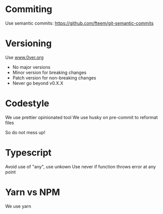 # Commiting

Use semantic commits: https://github.com/fteem/git-semantic-commits

# Versioning

Use www.0ver.org

- No major versions
- Minor version for breaking changes
- Patch version for non-breaking changes
- Never go beyond v0.X.X

# Codestyle

We use prettier opinionated tool
We use husky on pre-commit to reformat files

So do not mess up!

# Typescript

Avoid use of "any", use unkown
Use never if function throws error at any point

# Yarn vs NPM

We use yarn
